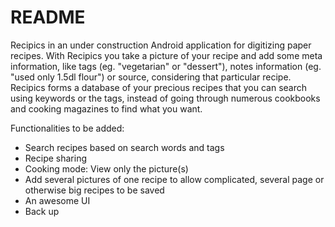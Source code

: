 # README #

Recipics in an under construction Android application for digitizing paper recipes. With Recipics you take a picture of your recipe and add some meta information, like tags (eg. "vegetarian" or "dessert"), notes information (eg. "used only 1.5dl flour") or source, considering that particular recipe. Recipics forms a database of your precious recipes that you can search using keywords or the tags, instead of going through numerous cookbooks and cooking magazines to find what you want.

Functionalities to be added:

- Search recipes based on search words and tags
- Recipe sharing
- Cooking mode: View only the picture(s)
- Add several pictures of one recipe to allow complicated, several page or otherwise big recipes to be saved
- An awesome UI
- Back up